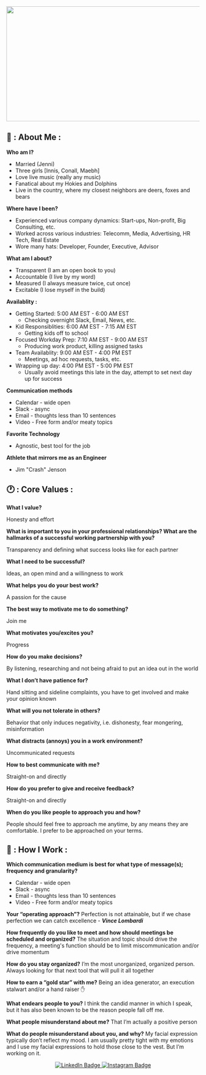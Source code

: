 <div align="center">
    <img src="https://preview.redd.it/zb4iszld4q871.jpg?auto=webp&s=20c4eab43d359047e5185fe61f7e8d8380a81a34" width="600" height="300"/>
</div>

## 📖 : About Me :

**Who am I?**

* Married (Jenni)
* Three girls [Innis, Conall, Maebh]
* Love live music (really any music)
* Fanatical about my Hokies and Dolphins
* Live in the country, where my closest neighbors are deers, foxes and bears

**Where have I been?**
* Experienced various company dynamics: Start-ups, Non-profit, Big Consulting, etc.
* Worked across various industries: Telecomm, Media, Advertising, HR Tech, Real Estate
* Wore many hats: Developer, Founder, Executive, Advisor

**What am I about?**
* Transparent (I am an open book to you)
* Accountable (I live by my word)
* Measured (I always measure twice, cut once)
* Excitable (I lose myself in the build)

**Availablity :**
* Getting Started: 5:00 AM EST - 6:00 AM EST
  - Checking overnight Slack, Email, News, etc.
* Kid Responsiblities:  6:00 AM EST - 7:15 AM EST
  - Getting kids off to school
* Focused Workday Prep:  7:10 AM EST - 9:00 AM EST
  - Producing work product, killing assigned tasks
* Team Availablity:  9:00 AM EST - 4:00 PM EST
  - Meetings, ad hoc requests, tasks, etc.
* Wrapping up day:  4:00 PM EST - 5:00 PM EST
  - Usually avoid meetings this late in the day, attempt to set next day up for success

**Communication methods**
- Calendar - wide open
- Slack - async
- Email - thoughts less than 10 sentences
- Video -  Free form and/or meaty topics

**Favorite Technology**
- Agnostic, best tool for the job

**Athlete that mirrors me as an Engineer**
- Jim "Crash" Jenson



## 🕐 : Core Values :

**What I value?**

Honesty and effort

**What is important to you in your professional relationships? What are the hallmarks of a successful working partnership with you?**

Transparency and defining what success looks like for each partner

**What I need to be successful?**

Ideas, an open mind and a willingness to work

**What helps you do your best work?**

A passion for the cause 

**The best way to motivate me to do something?**

Join me

**What motivates you/excites you?**

Progress

**How do you make decisions?**

By listening, researching and not being afraid to put an idea out in the world

**What I don’t have patience for?**

Hand sitting and sideline complaints, you have to get involved and make your opinion known

**What will you not tolerate in others?**

Behavior that only induces negativity, i.e. dishonesty, fear mongering, misinformation

**What distracts (annoys) you in a work environment?**

Uncommunicated requests

**How to best communicate with me?**

Straight-on and directly

**How do you prefer to give and receive feedback?**

Straight-on and directly

**When do you like people to approach you and how?**

People should feel free to approach me anytime, by any means they are comfortable.  I prefer to be approached on your terms.




## 🧰 : How I Work :

**Which communication medium is best for what type of message(s); frequency and granularity?**
* Calendar - wide open
* Slack - async
* Email - thoughts less than 10 sentences
* Video -  Free form and/or meaty topics
 
 **Your “operating approach”?**
Perfection is not attainable, but if we chase perfection we can catch excellence - ***Vince Lombardi***
 
**How frequently do you like to meet and how should meetings be scheduled and organized?**
The situation and topic should drive the frequency, a meeting's function should be to limit miscommunication and/or drive momentum
 
**How do you stay organized?**
I’m the most unorganized, organized person.  Always looking for that next tool that will pull it all together
 
**How to earn a “gold star” with me?**
Being an idea generator, an execution stalwart and/or a hand raiser ✋
 
**What endears people to you?**
I think the candid manner in which I speak, but it has also been known to be the reason people fall off me.
 
**What people misunderstand about me?**
That I’m actually a positive person
 
**What do people misunderstand about you, and why?**
My facial expression typically don’t reflect my mood.  I am usually pretty tight with my emotions and I use my facial expressions to hold those close to the vest.  But I’m working on it.

<div id="header" align="center">
<div id="badges">
  <a href="https://www.linkedin.com/in/joeymccord/">
    <img src="https://img.shields.io/badge/LinkedIn-blue?style=for-the-badge&logo=linkedin&logoColor=white" alt="LinkedIn Badge"/>
  </a>
  <a href="https://www.instagram.com/joey.mccord/">
    <img src="https://img.shields.io/badge/Instagram-E4405F?style=for-the-badge&logo=instagram&logoColor=white" alt="Instagram Badge"/>
  </a>
</div>
<img src="https://komarev.com/ghpvc/?username=jmccord&style=flat-square&color=blue" alt=""/>
</div>
